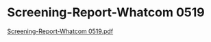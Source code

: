 # Screening-Report-Whatcom 0519

[Screening-Report-Whatcom 0519.pdf](Screening-Report-Whatcom%200519%20855e596489cf44dd8f553570c0d0b4e4/Screening-Report-Whatcom_0519.pdf)